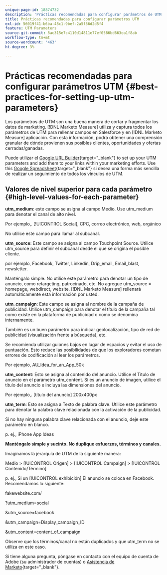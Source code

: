 ```yaml
---
unique-page-id: 18874732
description: 'Prácticas recomendadas para configurar parámetros de UTM: [!DNL Marketo Measure] - Documentación del producto'
title: Prácticas recomendadas para configurar parámetros UTM
exl-id: 56019f41-b6ba-48c1-9bef-2a5f56d2d5f4
feature: UTM Parameters
source-git-commit: 8ac315e7c4110d14811e77ef0586bd663ea1f8ab
workflow-type: tm+mt
source-wordcount: '463'
ht-degree: 3%

---
```


# Prácticas recomendadas para configurar parámetros UTM {#best-practices-for-setting-up-utm-parameters}

Los parámetros de UTM son una buena manera de cortar y fragmentar los datos de marketing. [!DNL Marketo Measure] utiliza y captura todos los parámetros de UTM para rellenar campos en Salesforce y en [!DNL Marketo Measure] aplicación. Con esta información, podrá obtener una comprensión granular de dónde provienen sus posibles clientes, oportunidades y ofertas cerradas/ganadas.

Puede utilizar el [Google URL Builder](https://support.google.com/analytics/answer/1033867?hl=en){target="_blank"} to set up your UTM parameters and add them to your links within your marketing efforts. Use this [Google Spreadsheet](https://docs.google.com/spreadsheets/d/1QCIr1WUJQHE68cA4VTks2XE7nxuryaUymCEy_23-Oew/edit#gid=0){target="_blank"} si desea una forma más sencilla de realizar un seguimiento de todos los vínculos de UTM.

## Valores de nivel superior para cada parámetro {#high-level-values-for-each-parameter}

**utm_medium**: este campo se asigna al campo Medio. Use utm_medium para denotar el canal de alto nivel.

Por ejemplo,. [!UICONTROL Social], CPC, correo electrónico, web, orgánico

No utilice este campo para llamar al subcanal.

**utm_source**: Este campo se asigna al campo Touchpoint Source. Utilice utm_source para definir el subcanal desde el que se origina el posible cliente.

por ejemplo, Facebook, Twitter, Linkedin, Drip_email, Email_blast, newsletter.

Manténgalo simple. No utilice este parámetro para denotar un tipo de anuncio, como retargeting, patrocinado, etc. No agregue utm_source = homepage, webdirect, website. [!DNL Marketo Measure] rellenará automáticamente esta información por usted.

**utm_campaign**: Este campo se asigna al nombre de la campaña de publicidad. Utilice utm_campaign para denotar el título de la campaña tal como existe en la plataforma de publicidad o como se denomina internamente.

También es un buen parámetro para indicar geolocalización, tipo de red de publicidad (visualización frente a búsqueda), etc.

Se recomienda utilizar guiones bajos en lugar de espacios y evitar el uso de puntuación. Esto reduce las posibilidades de que los exploradores cometan errores de codificación al leer los parámetros.

Por ejemplo, AU_Idea_for_an_App_50k

**utm_content**: Esto se asigna al contenido del anuncio. Utilice el Título de anuncio en el parámetro utm_content. Si es un anuncio de imagen, utilice el título del anuncio e incluya las dimensiones del anuncio.

Por ejemplo,. [título del anuncio] 200x400px

**utm_term**: Esto se asigna a Texto de palabra clave. Utilice este parámetro para denotar la palabra clave relacionada con la activación de la publicidad.

Si no hay ninguna palabra clave relacionada con el anuncio, deje este parámetro en blanco.

p. ej., iPhone App Ideas

**Manténgalo simple y sucinto. No duplique esfuerzos, términos y canales.**

Imaginamos la jerarquía de UTM de la siguiente manera:

Medio > [!UICONTROL Origen] > [!UICONTROL Campaign] > [!UICONTROL Contenido/Término]

p. ej., Si un [!UICONTROL exhibición] El anuncio se coloca en Facebook. Recomendamos lo siguiente:

fakewebsite.com/

?utm_medium=social

&amp;utm_source=facebook

&amp;utm_campaign=Display_campaign_ID

&amp;utm_content=content_of_campaign

Observe que los términos/canal no están duplicados y que utm_term no se utiliza en este caso.

Si tiene alguna pregunta, póngase en contacto con el equipo de cuenta de Adobe (su administrador de cuentas) o [Asistencia de Marketo](https://nation.marketo.com/t5/support/ct-p/Support){target="_blank"}.
